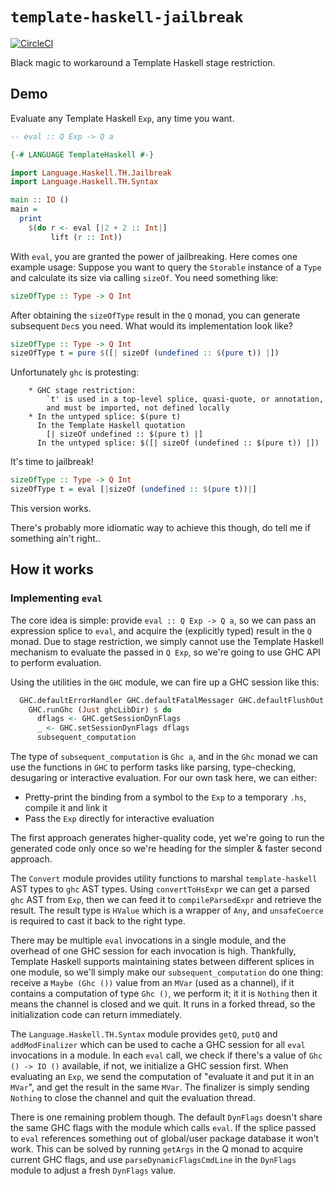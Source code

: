 # `template-haskell-jailbreak`

[![CircleCI](https://circleci.com/gh/TerrorJack/template-haskell-jailbreak/tree/master.svg?style=shield)](https://circleci.com/gh/TerrorJack/template-haskell-jailbreak/tree/master)

Black magic to workaround a Template Haskell stage restriction.

## Demo

Evaluate any Template Haskell `Exp`, any time you want.

```haskell
-- eval :: Q Exp -> Q a

{-# LANGUAGE TemplateHaskell #-}

import Language.Haskell.TH.Jailbreak
import Language.Haskell.TH.Syntax

main :: IO ()
main =
  print
    $(do r <- eval [|2 + 2 :: Int|]
         lift (r :: Int))
```

With `eval`, you are granted the power of jailbreaking. Here comes one example usage: Suppose you want to query the `Storable` instance of a `Type` and calculate its size via calling `sizeOf`. You need something like:

```haskell
sizeOfType :: Type -> Q Int
```

After obtaining the `sizeOfType` result in the `Q` monad, you can generate subsequent `Dec`s you need. What would its implementation look like?

```haskell
sizeOfType :: Type -> Q Int
sizeOfType t = pure $([| sizeOf (undefined :: $(pure t)) |])
```

Unfortunately `ghc` is protesting:

```
    * GHC stage restriction:
        `t' is used in a top-level splice, quasi-quote, or annotation,
        and must be imported, not defined locally
    * In the untyped splice: $(pure t)
      In the Template Haskell quotation
        [| sizeOf undefined :: $(pure t) |]
      In the untyped splice: $([| sizeOf (undefined :: $(pure t)) |])
```

It's time to jailbreak!

```haskell
sizeOfType :: Type -> Q Int
sizeOfType t = eval [|sizeOf (undefined :: $(pure t))|]
```

This version works.

There's probably more idiomatic way to achieve this though, do tell me if something ain't right..

## How it works

### Implementing `eval`

The core idea is simple: provide `eval :: Q Exp -> Q a`, so we can pass an expression splice to `eval`, and acquire the (explicitly typed) result in the `Q` monad. Due to stage restriction, we simply cannot use the Template Haskell mechanism to evaluate the passed in `Q Exp`, so we're going to use GHC API to perform evaluation.

Using the utilities in the `GHC` module, we can fire up a GHC session like this:

```haskell
  GHC.defaultErrorHandler GHC.defaultFatalMessager GHC.defaultFlushOut $
    GHC.runGhc (Just ghcLibDir) $ do
      dflags <- GHC.getSessionDynFlags
      _ <- GHC.setSessionDynFlags dflags
      subsequent_computation
```

The type of `subsequent_computation` is `Ghc a`, and in the `Ghc` monad we can use the functions in `GHC` to perform tasks like parsing, type-checking, desugaring or interactive evaluation. For our own task here, we can either:

* Pretty-print the binding from a symbol to the `Exp` to a temporary `.hs`, compile it and link it
* Pass the `Exp` directly for interactive evaluation

The first approach generates higher-quality code, yet we're going to run the generated code only once so we're heading for the simpler & faster second approach.

The `Convert` module provides utility functions to marshal `template-haskell` AST types to `ghc` AST types. Using `convertToHsExpr` we can get a parsed `ghc` AST from `Exp`, then we can feed it to `compileParsedExpr` and retrieve the result. The result type is `HValue` which is a wrapper of `Any`, and `unsafeCoerce` is required to cast it back to the right type.

There may be multiple `eval` invocations in a single module, and the overhead of one GHC session for each invocation is high. Thankfully, Template Haskell supports maintaining states between different splices in one module, so we'll simply make our `subsequent_computation` do one thing: receive a `Maybe (Ghc ())` value from an `MVar` (used as a channel), if it contains a computation of type `Ghc ()`, we perform it; it it is `Nothing` then it means the channel is closed and we quit. It runs in a forked thread, so the initialization code can return immediately.

The `Language.Haskell.TH.Syntax` module provides `getQ`, `putQ` and `addModFinalizer` which can be used to cache a GHC session for all `eval` invocations in a module. In each `eval` call, we check if there's a value of `Ghc () -> IO ()` available, if not, we initialize a GHC session first. When evaluating an `Exp`, we send the computation of "evaluate it and put it in an `MVar`", and get the result in the same `MVar`. The finalizer is simply sending `Nothing` to close the channel and quit the evaluation thread.

There is one remaining problem though. The default `DynFlags` doesn't share the same GHC flags with the module which calls `eval`. If the splice passed to `eval` references something out of global/user package database it won't work. This can be solved by running `getArgs` in the Q monad to acquire current GHC flags, and use `parseDynamicFlagsCmdLine` in the `DynFlags` module to adjust a fresh `DynFlags` value.
